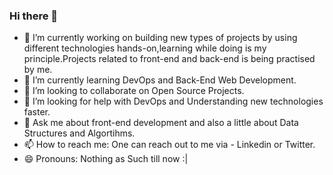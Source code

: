 ### Hi there 👋

- 🔭 I’m currently working on building new types of projects by using different technologies hands-on,learning while doing is my principle.Projects related to front-end and back-end is being practised by me.
- 🌱 I’m currently learning DevOps and Back-End Web Development.
- 👯 I’m looking to collaborate on Open Source Projects.
- 🤔 I’m looking for help with DevOps and Understanding new technologies faster.
- 💬 Ask me about front-end development and also a little about Data Structures and Algortihms.
- 📫 How to reach me: One can reach out to me via - Linkedin or Twitter.
- 😄 Pronouns: Nothing as Such till now :|

<!--
**RishabhJain-11/RishabhJain-11** is a ✨ _special_ ✨ repository because its `README.md` (this file) appears on your GitHub profile.

Here are some ideas to get you started:

- 🔭 I’m currently working on ...
- 🌱 I’m currently learning ...
- 👯 I’m looking to collaborate on ...
- 🤔 I’m looking for help with ...
- 💬 Ask me about ...
- 📫 How to reach me: ...
- 😄 Pronouns: ...
- ⚡ Fun fact: ...
-->
